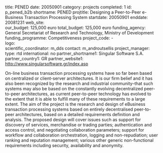 title: PENED
date:  20050901
category: projects
completed: 1
id: p_pened_b2b
shortname: PENED
projtitle: Designing a Peer-to-Peer e-Business Transaction Processing System
startdate: 20050901
enddate: 20081231
web_site:  
our_budget: 125,000 euro
total_budget: 125,000 euro
funding_agency: General Secretariat of Research and Technology, Ministry of Development
funding_programme: Competitiveness
project_code:  -  
logo:   
scientific_coordinator: m_dds
contact: m_androutsellis
project_manager:  
type: rtd
international: no
partner_shortname1: Singular Software S.A.
partner_country1: GR
partner_website1: http://www.singularsoftware.gr/index.asp

On-line business transaction processing systems have so far been based on centralized or client-server architectures. It is our firm belief and
it has also been recognized by the research and industrial community–that such systems may also be based on the constantly evolving decentralized
peer-to-peer architectures, as current peer-to-peer technology has evolved to the extent that it is able to fulfill many of these requirements
to a large extent. The aim of the project is the research and design of eBusiness transaction processing systems based on entirely decentralised
 peer-to-peer architectures, based on a detailed requirements definition and analysis. The proposed design will cover issues such as support
for discovery of services, merchandise or trading parties; authentication and access control, and negotiating collaboration parameters;
support for workflow and collaboration orchestration, logging and non-repudiation; user ranking and reputation management; various other
generic non-functional requirements including security, availability and anonymity.
